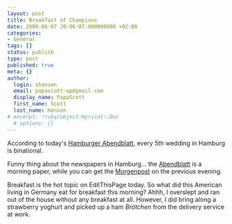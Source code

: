 ```yaml
---
layout: post
title: Breakfast of Champions
date: 2000-06-07 20:06:07.000000000 +02:00
categories:
- General
tags: []
status: publish
type: post
published: true
meta: {}
author:
  login: shanson
  email: papascott-wp@gmail.com
  display_name: PapaScott
  first_name: Scott
  last_name: Hanson
# excerpt: !ruby/object:Hpricot::Doc
  # options: {}
---
```

<p>According to today's <a href="http://www.abendblatt.de">Hamburger Abendblatt</a>, every 5th wedding in Hamburg is binational.</p>
<p>Funny thing about the newspapers in Hamburg... the <a href="http://www.abendblatt.de">Abendblatt</a> is a morning paper, while you can get the <a href="http://www.mopo.de">Morgenpost</a> on the previous evening.</p>
<p>Breakfast is the hot topic on EditThisPage today. So what did this American living in Germany eat for breakfast this morning? Ahhh, I overslept and ran out of the house without any breakfast at all. However, I did bring along a strawberry yoghurt and picked up a ham <i>Brötchen</i> from the delivery service at work.</p>
